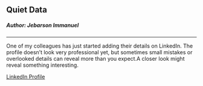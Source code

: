 ## Quiet Data

##### Author: Jebarson Immanuel
---
One of my colleagues has just started adding their details on LinkedIn. The profile doesn’t look very professional yet, but sometimes small mistakes or overlooked details can reveal more than you expect.A closer look might reveal something interesting.

[ LinkedIn Profile ](https://www.linkedin.com/in/david-richards1337)



